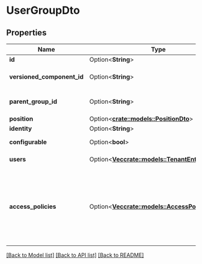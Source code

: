 # UserGroupDto

## Properties

Name | Type | Description | Notes
------------ | ------------- | ------------- | -------------
**id** | Option<**String**> | The id of the component. | [optional]
**versioned_component_id** | Option<**String**> | The ID of the corresponding component that is under version control | [optional]
**parent_group_id** | Option<**String**> | The id of parent process group of this component if applicable. | [optional]
**position** | Option<[**crate::models::PositionDto**](PositionDTO.md)> |  | [optional]
**identity** | Option<**String**> | The identity of the tenant. | [optional]
**configurable** | Option<**bool**> | Whether this tenant is configurable. | [optional]
**users** | Option<[**Vec<crate::models::TenantEntity>**](TenantEntity.md)> | The users that belong to the user group. | [optional]
**access_policies** | Option<[**Vec<crate::models::AccessPolicyEntity>**](AccessPolicyEntity.md)> | The access policies this user group belongs to. This field was incorrectly defined as an AccessPolicyEntity. For compatibility reasons the field will remain of this type, however only the fields that are present in the AccessPolicySummaryEntity will be populated here. | [optional]

[[Back to Model list]](../README.md#documentation-for-models) [[Back to API list]](../README.md#documentation-for-api-endpoints) [[Back to README]](../README.md)



